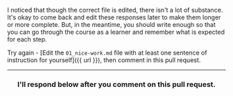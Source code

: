 I noticed that though the correct file is edited, there isn't a lot of substance. It's okay to come back and edit these responses later to make them longer or more complete. But, in the meantime, you should write enough so that you can go through the course as a learner and remember what is expected for each step.

Try again - [Edit the `01_nice-work.md` file with at least one sentence of instruction for yourself]({{ url }}), then comment in this pull request.

<hr>
<h3 align="center">I'll respond below after you comment on this pull request.</h3>

